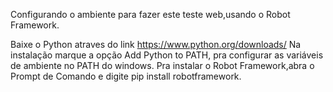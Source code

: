 Configurando o ambiente para fazer este teste web,usando o Robot Framework.

Baixe o Python atraves do link https://www.python.org/downloads/
Na instalação marque a opção Add Python to PATH, pra configurar as variáveis de ambiente no PATH do windows.
Pra instalar o Robot Framework,abra o  Prompt de Comando e digite pip install robotframework.


